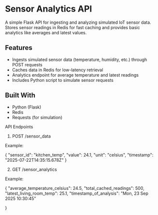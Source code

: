 # Sensor Analytics API

A simple Flask API for ingesting and analyzing simulated IoT sensor data.  
Stores sensor readings in Redis for fast caching and provides basic analytics like averages and latest values.

## Features
- Ingests simulated sensor data (temperature, humidity, etc.) through POST requests
- Caches data in Redis for low-latency retrieval
- Analytics endpoint for average temperature and latest readings
- Includes Python script to simulate sensor requests

## Built With
- Python (Flask)
- Redis
- Requests (for simulation)


API Endpoints
1. POST /sensor_data

Example:


{
  "sensor_id": "kitchen_temp",
  "value": 24.1,
  "unit": "celsius",
  "timestamp": "2025-07-22T14:35:15.678Z"
}




2. GET /sensor_analytics

Example:

{
  "average_temperature_celsius": 24.5,
  "total_cached_readings": 500,
  "latest_living_room_temp": 25.1,
  "timestamp_of_analysis": "Mon, 23 Sep 2025 10:30:45"

}
